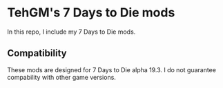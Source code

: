 # TehGM's 7 Days to Die mods
In this repo, I include my 7 Days to Die mods.

## Compatibility
These mods are designed for 7 Days to Die alpha 19.3. I do not guarantee compability with other game versions.
